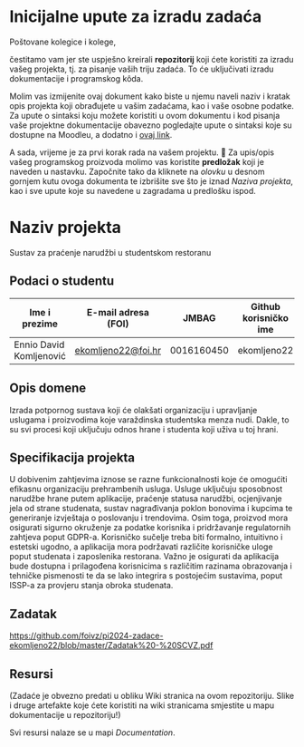 # Inicijalne upute za izradu zadaća
Poštovane kolegice i kolege, 

čestitamo vam jer ste uspješno kreirali **repozitorij** koji ćete koristiti za izradu vašeg projekta, tj. za pisanje vaših triju zadaća. To će uključivati izradu dokumentacije i programskog kôda.

Molim vas izmijenite ovaj dokument kako biste u njemu naveli naziv i kratak opis projekta koji obrađujete u vašim zadaćama, kao i vaše osobne podatke. Za upute o sintaksi koju možete koristiti u ovom dokumentu i kod pisanja vaše projektne dokumentacije obavezno pogledajte upute o sintaksi koje su dostupne na Moodleu, a dodatno i [ovaj link](https://guides.github.com/features/mastering-markdown/).

A sada, vrijeme je za prvi korak rada na vašem projektu. 🙂 Za upis/opis vašeg programskog proizvoda molimo vas koristite **predložak** koji je naveden u nastavku. Započnite tako da kliknete na *olovku* u desnom gornjem kutu ovoga dokumenta te izbrišite sve što je iznad _Naziva projekta_, kao i sve upute koje su navedene u zagradama u predlošku ispod.

# Naziv projekta
Sustav za praćenje narudžbi u studentskom restoranu 

## Podaci o studentu

Ime i prezime | E-mail adresa (FOI) | JMBAG | Github korisničko ime
------------  | ------------------- | ----- | ---------------------
Ennio David Komljenović | ekomljeno22@foi.hr | 0016160450 | ekomljeno22


## Opis domene
Izrada potpornog sustava koji će olakšati organizaciju i upravljanje uslugama i proizvodima koje varaždinska studentska menza nudi. Dakle, to su svi procesi koji uključuju odnos hrane i studenta koji uživa u toj hrani.

## Specifikacija projekta
U dobivenim zahtjevima iznose se razne funkcionalnosti koje će omogućiti efikasnu organizaciju prehrambenih usluga. Usluge uključuju sposobnost narudžbe hrane putem aplikacije, praćenje statusa narudžbi, ocjenjivanje jela od strane studenata, sustav nagrađivanja poklon bonovima i kupcima te generiranje izvještaja o poslovanju i trendovima. Osim toga, proizvod mora osigurati sigurno okruženje za podatke korisnika i pridržavanje regulatornih zahtjeva poput GDPR-a. Korisničko sučelje treba biti formalno, intuitivno i estetski ugodno, a aplikacija mora podržavati različite korisničke uloge poput studenata i zaposlenika restorana. Važno je osigurati da aplikacija bude dostupna i prilagođena korisnicima s različitim razinama obrazovanja i tehničke pismenosti te da se lako integrira s postojećim sustavima, poput ISSP-a za provjeru stanja obroka studenata.

## Zadatak
https://github.com/foivz/pi2024-zadace-ekomljeno22/blob/master/Zadatak%20-%20SCVZ.pdf

## Resursi
(Zadaće je obvezno predati u obliku Wiki stranica na ovom repozitoriju. Slike i druge artefakte koje ćete koristiti na wiki stranicama smjestite u mapu dokumentacije u repozitoriju!)

Svi resursi nalaze se u mapi _Documentation_.
